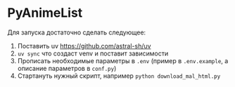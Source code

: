 # PyAnimeList

Для запуска достаточно сделать следующее:
1) Поставить uv https://github.com/astral-sh/uv
2) `uv sync` что создаст venv и поставит зависимости
3) Прописать необходимые параметры в `.env` (пример в `.env.example`, а описание параметров в `conf.py`)
4) Стартануть нужный скрипт, например `python download_mal_html.py`
